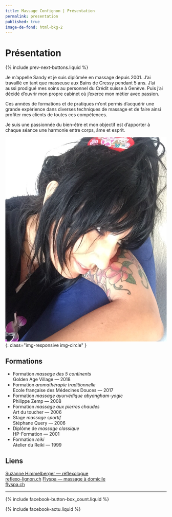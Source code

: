 ```yaml
---
title: Massage Confignon | Présentation
permalink: presentation
published: true
image-de-fond: html-bkg-2
---
```


# Présentation

{% include prev-next-buttons.liquid %}

Je m’appelle Sandy et je suis diplômée en massage depuis 2001. J’ai travaillé en tant que masseuse aux Bains de Cressy pendant 5 ans. J’ai aussi prodigué mes soins au personnel du Crédit suisse à Genève. Puis j’ai décidé d’ouvrir mon propre cabinet où j’exerce mon métier avec passion.

Ces années de formations et de pratiques m’ont permis d’acquérir une grande expérience dans diverses techniques de massage et de faire ainsi profiter mes clients de toutes ces compétences.

Je suis une passionnée du bien-être et mon objectif est d’apporter à chaque séance une harmonie entre corps, âme et esprit.

![Sandy Scheuring — massage-confignon.ch](images/sandy-scheuring.jpg){: class="img-responsive img-circle" }

## Formations

- Formation *massage des 5 continents*<br/>Golden Age Village — 2018
- Formation *aromathérapie traditionnelle*<br/>Ecole française des Médecines Douces — 2017
- Formation *massage ayurvédique abyangham-yogic*<br/>Philippe Zemp — 2008
- Formation *massage aux pierres chaudes*<br/>Art du toucher — 2006
- Stage     *massage sportif*<br/>Stéphane Query — 2006
- Diplôme de *massage classique*<br/>HP-Formation — 2001
- Formation *reiki*<br/>Atelier du Reiki — 1999

## Liens

[Suzanne Himmelberger — réflexologue<br/>reflexo-lignon.ch](https://reflexo-lignon.ch/)
[Flyspa — massage à domicile<br/>flyspa.ch](https://flyspa.ch/)

---

{% include facebook-button-box_count.liquid %}

{% include facebook-actu.liquid %}
